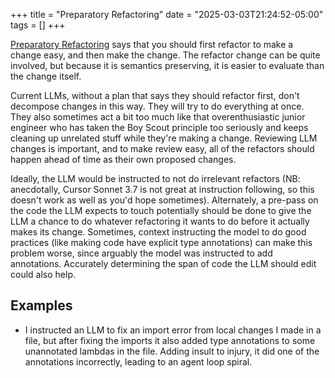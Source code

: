 +++
title = "Preparatory Refactoring"
date = "2025-03-03T21:24:52-05:00"
tags = []
+++

[Preparatory Refactoring](https://martinfowler.com/articles/preparatory-refactoring-example.html)
says that you should first refactor to make a change easy, and then make the
change.  The refactor change can be quite involved, but because it is
semantics preserving, it is easier to evaluate than the change itself.

Current LLMs, without a plan that says they should refactor first, don't
decompose changes in this way.  They will try to do everything at once.  They
also sometimes act a bit too much like that overenthusiastic junior engineer
who has taken the Boy Scout principle too seriously and keeps cleaning up
unrelated stuff while they're making a change.  Reviewing LLM changes is
important, and to make review easy, all of the refactors should happen ahead
of time as their own proposed changes.

Ideally, the LLM would be instructed to not do irrelevant refactors (NB:
anecdotally, Cursor Sonnet 3.7 is not great at instruction following, so this
doesn't work as well as you'd hope sometimes).  Alternately, a pre-pass on the
code the LLM expects to touch potentially should be done to give the LLM a
chance to do whatever refactoring it wants to do before it actually makes its
change.  Sometimes, context instructing the model to do good practices (like
making code have explicit type annotations) can make this problem worse, since
arguably the model was instructed to add annotations.  Accurately determining
the span of code the LLM should edit could also help.

## Examples

- I instructed an LLM to fix an import error from local changes I made in a
  file, but after fixing the imports it also added type annotations to some
  unannotated lambdas in the file.  Adding insult to injury, it did one of the
  annotations incorrectly, leading to an agent loop spiral.
